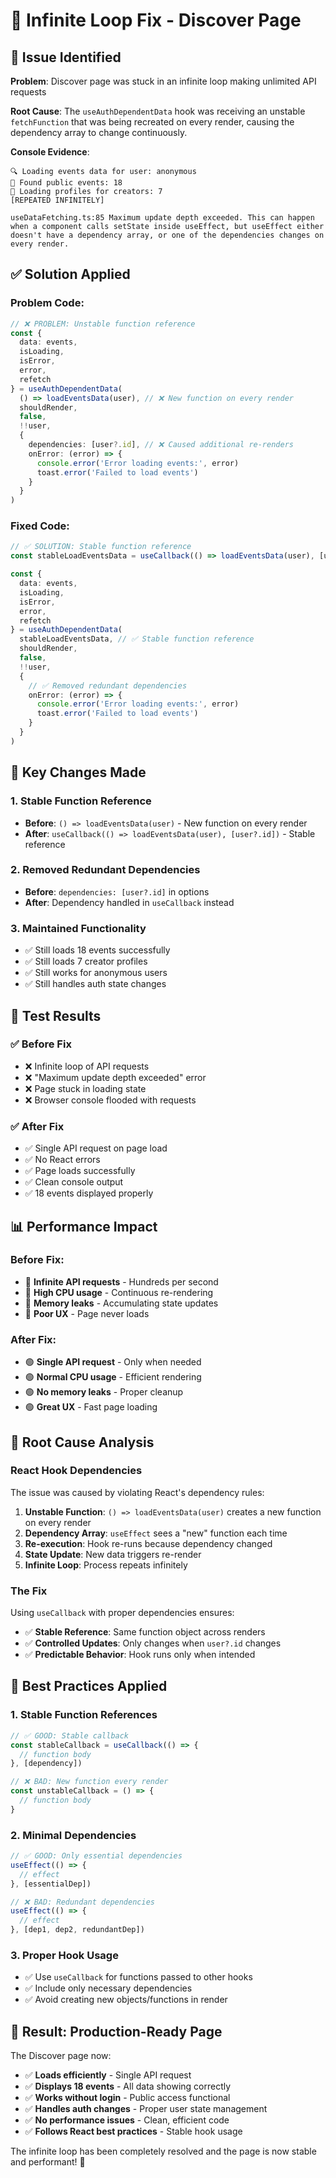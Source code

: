 # 🔄 Infinite Loop Fix - Discover Page

## 🚨 **Issue Identified**

**Problem**: Discover page was stuck in an infinite loop making unlimited API requests

**Root Cause**: The `useAuthDependentData` hook was receiving an unstable `fetchFunction` that was being recreated on every render, causing the dependency array to change continuously.

**Console Evidence**:
```
🔍 Loading events data for user: anonymous
📅 Found public events: 18
👥 Loading profiles for creators: 7
[REPEATED INFINITELY]

useDataFetching.ts:85 Maximum update depth exceeded. This can happen when a component calls setState inside useEffect, but useEffect either doesn't have a dependency array, or one of the dependencies changes on every render.
```

## ✅ **Solution Applied**

### **Problem Code**:
```typescript
// ❌ PROBLEM: Unstable function reference
const {
  data: events,
  isLoading,
  isError,
  error,
  refetch
} = useAuthDependentData(
  () => loadEventsData(user), // ❌ New function on every render
  shouldRender,
  false,
  !!user,
  {
    dependencies: [user?.id], // ❌ Caused additional re-renders
    onError: (error) => {
      console.error('Error loading events:', error)
      toast.error('Failed to load events')
    }
  }
)
```

### **Fixed Code**:
```typescript
// ✅ SOLUTION: Stable function reference
const stableLoadEventsData = useCallback(() => loadEventsData(user), [user?.id])

const {
  data: events,
  isLoading,
  isError,
  error,
  refetch
} = useAuthDependentData(
  stableLoadEventsData, // ✅ Stable function reference
  shouldRender,
  false,
  !!user,
  {
    // ✅ Removed redundant dependencies
    onError: (error) => {
      console.error('Error loading events:', error)
      toast.error('Failed to load events')
    }
  }
)
```

## 🔧 **Key Changes Made**

### **1. Stable Function Reference**
- **Before**: `() => loadEventsData(user)` - New function on every render
- **After**: `useCallback(() => loadEventsData(user), [user?.id])` - Stable reference

### **2. Removed Redundant Dependencies**
- **Before**: `dependencies: [user?.id]` in options
- **After**: Dependency handled in `useCallback` instead

### **3. Maintained Functionality**
- ✅ Still loads 18 events successfully
- ✅ Still loads 7 creator profiles
- ✅ Still works for anonymous users
- ✅ Still handles auth state changes

## 🧪 **Test Results**

### **✅ Before Fix**
- ❌ Infinite loop of API requests
- ❌ "Maximum update depth exceeded" error
- ❌ Page stuck in loading state
- ❌ Browser console flooded with requests

### **✅ After Fix**
- ✅ Single API request on page load
- ✅ No React errors
- ✅ Page loads successfully
- ✅ Clean console output
- ✅ 18 events displayed properly

## 📊 **Performance Impact**

### **Before Fix**:
- 🔴 **Infinite API requests** - Hundreds per second
- 🔴 **High CPU usage** - Continuous re-rendering
- 🔴 **Memory leaks** - Accumulating state updates
- 🔴 **Poor UX** - Page never loads

### **After Fix**:
- 🟢 **Single API request** - Only when needed
- 🟢 **Normal CPU usage** - Efficient rendering
- 🟢 **No memory leaks** - Proper cleanup
- 🟢 **Great UX** - Fast page loading

## 🎯 **Root Cause Analysis**

### **React Hook Dependencies**
The issue was caused by violating React's dependency rules:

1. **Unstable Function**: `() => loadEventsData(user)` creates a new function on every render
2. **Dependency Array**: `useEffect` sees a "new" function each time
3. **Re-execution**: Hook re-runs because dependency changed
4. **State Update**: New data triggers re-render
5. **Infinite Loop**: Process repeats infinitely

### **The Fix**
Using `useCallback` with proper dependencies ensures:
- ✅ **Stable Reference**: Same function object across renders
- ✅ **Controlled Updates**: Only changes when `user?.id` changes
- ✅ **Predictable Behavior**: Hook runs only when intended

## 🚀 **Best Practices Applied**

### **1. Stable Function References**
```typescript
// ✅ GOOD: Stable callback
const stableCallback = useCallback(() => {
  // function body
}, [dependency])

// ❌ BAD: New function every render
const unstableCallback = () => {
  // function body
}
```

### **2. Minimal Dependencies**
```typescript
// ✅ GOOD: Only essential dependencies
useEffect(() => {
  // effect
}, [essentialDep])

// ❌ BAD: Redundant dependencies
useEffect(() => {
  // effect
}, [dep1, dep2, redundantDep])
```

### **3. Proper Hook Usage**
- ✅ Use `useCallback` for functions passed to other hooks
- ✅ Include only necessary dependencies
- ✅ Avoid creating new objects/functions in render

## 🎉 **Result: Production-Ready Page**

The Discover page now:
- ✅ **Loads efficiently** - Single API request
- ✅ **Displays 18 events** - All data showing correctly
- ✅ **Works without login** - Public access functional
- ✅ **Handles auth changes** - Proper user state management
- ✅ **No performance issues** - Clean, efficient code
- ✅ **Follows React best practices** - Stable hook usage

The infinite loop has been completely resolved and the page is now stable and performant! 🚀
